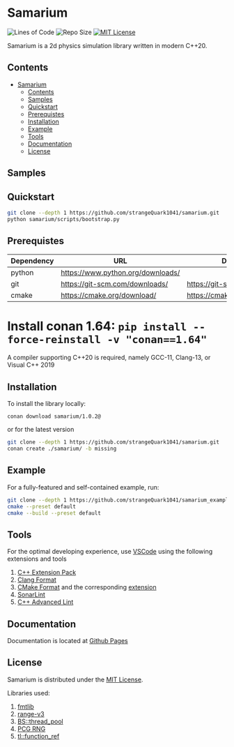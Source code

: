 # Samarium

<!--
[![GCC](https://github.com/strangeQuark1041/samarium/actions/workflows/gcc.yml/badge.svg)](https://github.com/strangeQuark1041/samarium/actions/workflows/gcc.yml)
[![Clang](https://github.com/strangeQuark1041/samarium/actions/workflows/clang.yml/badge.svg)](https://github.com/strangeQuark1041/samarium/actions/workflows/clang.yml)
[![MSVC](https://github.com/strangeQuark1041/samarium/actions/workflows/msvc.yml/badge.svg)](https://github.com/strangeQuark1041/samarium/actions/workflows/msvc.yml)
[![Quality Gate Status](https://sonarcloud.io/api/project_badges/measure?project=strangeQuark1041_samarium&metric=alert_status)](https://sonarcloud.io/summary/new_code?id=strangeQuark1041_samarium) -->

![Lines of Code](https://img.shields.io/endpoint?url=https://ghloc.vercel.app/api/jjbel/samarium/badge?filter=.hpp$,.cpp$,.glsl$&style=flat&logoColor=red&label=Lines%20of%20Code&color=red)
![Repo Size](https://img.shields.io/github/repo-size/strangeQuark1041/samarium)
[![MIT License](https://img.shields.io/badge/license-MIT-yellow)](https://github.com/strangeQuark1041/samarium/blob/main/LICENSE.md)

<!-- 
![language: C++20](https://img.shields.io/badge/language-C%2B%2B20-yellow)
[![Latest Github Release](https://img.shields.io/github/v/tag/strangeQuark1041/samarium?label=latest%20release)](https://github.com/strangeQuark1041/samarium/tags) -->

Samarium is a 2d physics simulation library written in modern C++20.

## Contents

- [Samarium](#samarium)
  - [Contents](#contents)
  - [Samples](#samples)
  - [Quickstart](#quickstart)
  - [Prerequistes](#prerequistes)
  - [Installation](#installation)
  - [Example](#example)
  - [Tools](#tools)
  - [Documentation](#documentation)
  - [License](#license)

## Samples

[](https://user-images.githubusercontent.com/83468982/178472984-8cd83808-bfb2-478b-8a5e-3d45782f2c7d.mp4)

[](https://user-images.githubusercontent.com/83468982/178473002-b7f896f6-d5ed-4cc5-be34-bcccab9ef11e.mp4)

## Quickstart

```sh
git clone --depth 1 https://github.com/strangeQuark1041/samarium.git
python samarium/scripts/bootstrap.py
```

## Prerequistes

| Dependency | URL                                 | Documentation                          |
| ---------- | ----------------------------------- | -------------------------------------- |
| python     | <https://www.python.org/downloads/> |                                        |
| git        | <https://git-scm.com/downloads/>    | <https://git-scm.com/docs/>            |
| cmake      | <https://cmake.org/download/>       | <https://cmake.org/cmake/help/latest/> |

<!-- | conan      | <https://conan.io/downloads.html/> | <https://docs.conan.io/en/latest/> | -->

# Install conan 1.64: `pip install --force-reinstall -v "conan==1.64"`

A compiler supporting C++20 is required, namely GCC-11, Clang-13, or Visual C++ 2019

## Installation

To install the library locally:

```
conan download samarium/1.0.2@
```

or for the latest version

```sh
git clone --depth 1 https://github.com/strangeQuark1041/samarium.git
conan create ./samarium/ -b missing
```

## Example

For a fully-featured and self-contained example, run:

```sh
git clone --depth 1 https://github.com/strangeQuark1041/samarium_example.git .
cmake --preset default
cmake --build --preset default
```

## Tools

For the optimal developing experience, use [VSCode](https://code.visualstudio.com) using the following extensions and tools

1. [C++ Extension Pack](https://marketplace.visualstudio.com/items?itemName=ms-vscode.cpptools-extension-pack)
2. [Clang Format](https://clang.llvm.org/docs/ClangFormat.html)
3. [CMake Format](https://github.com/cheshirekow/cmake_format) and the corresponding [extension](https://marketplace.visualstudio.com/items?itemName=cheshirekow.cmake-format)
4. [SonarLint](https://marketplace.visualstudio.com/items?itemName=SonarSource.sonarlint-vscode)
5. [C++ Advanced Lint](https://marketplace.visualstudio.com/items?itemName=jbenden.c-cpp-flylint)

## Documentation

Documentation is located at [Github Pages](https://strangequark1041.github.io/samarium/)

## License

Samarium is distributed under the [MIT License](LICENSE.md).

Libraries used:

1. [fmtlib](https://github.com/fmtlib/fmt)
2. [range-v3](https://github.com/ericniebler/range-v3)
3. [BS::thread_pool](https://github.com/bshoshany/thread-pool)
4. [PCG RNG](https://www.pcg-random.org/)
5. [tl::function_ref](https://github.com/TartanLlama/function_ref)
